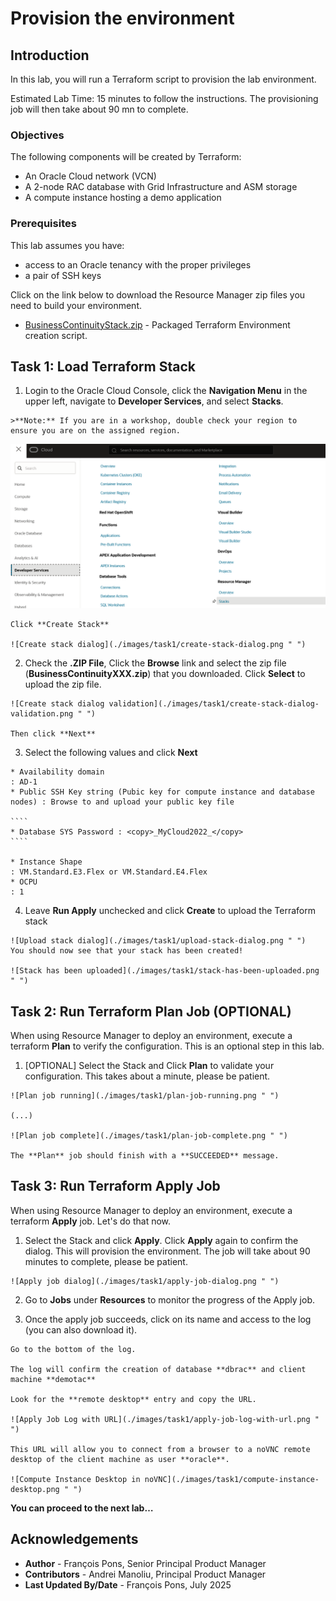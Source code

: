# Provision the environment

## Introduction

In this lab, you will run a Terraform script to provision the lab environment.

Estimated Lab Time: 15 minutes to follow the instructions. The provisioning job will then take about 90 mn to complete.


### Objectives


The following components will be created by Terraform:

* An Oracle Cloud network (VCN)
* A 2-node RAC database with Grid Infrastructure and ASM storage
* A compute instance hosting a demo application


### Prerequisites

This lab assumes you have:

* access to an Oracle tenancy with the proper privileges
* a pair of SSH keys

Click on the link below to download the Resource Manager zip files you need to build your environment.

- [BusinessContinuityStack.zip](https://c4u04.objectstorage.us-ashburn-1.oci.customer-oci.com/p/EcTjWk2IuZPZeNnD_fYMcgUhdNDIDA6rt9gaFj_WZMiL7VvxPBNMY60837hu5hga/n/c4u04/b/livelabsfiles/o/labfiles/BusinessContinuity-freetier-mkplc_18032024.zip) - Packaged Terraform Environment creation script.

## Task 1: Load Terraform Stack

  1. Login to the Oracle Cloud Console, click the **Navigation Menu** in the upper left, navigate to **Developer Services**, and select **Stacks**.

    >**Note:** If you are in a workshop, double check your region to ensure you are on the assigned region.

  ![OCI console menu stacks](./images/task1/developer-resmgr-stacks.png " ")

    Click **Create Stack**

    ![Create stack dialog](./images/task1/create-stack-dialog.png " ")

  2. Check the **.ZIP File**, Click the **Browse** link and select the zip file (**BusinessContinuityXXX.zip**) that you downloaded. Click **Select** to upload the zip file.

    ![Create stack dialog validation](./images/task1/create-stack-dialog-validation.png " ")

    Then click **Next**

  3. Select the following values and click **Next**

    * Availability domain																: AD-1
    * Public SSH Key string (Pubic key for compute instance and database nodes) : Browse to and upload your public key file

    ````
    * Database SYS Password : <copy>_MyCloud2022_</copy>
    ````

    * Instance Shape																		: VM.Standard.E3.Flex or VM.Standard.E4.Flex
    * OCPU																							: 1

  4. Leave **Run Apply** unchecked and click **Create** to upload the Terraform stack

    ![Upload stack dialog](./images/task1/upload-stack-dialog.png " ")
    You should now see that your stack has been created!

    ![Stack has been uploaded](./images/task1/stack-has-been-uploaded.png " ")


## Task 2: Run Terraform Plan Job (OPTIONAL)

  When using Resource Manager to deploy an environment, execute a terraform **Plan** to verify the configuration. This is an optional step in this lab.

  1.  [OPTIONAL] Select the Stack and Click **Plan** to validate your configuration. This takes about a minute, please be patient.

    ![Plan job running](./images/task1/plan-job-running.png " ")

    (...)

    ![Plan job complete](./images/task1/plan-job-complete.png " ")

    The **Plan** job should finish with a **SUCCEEDED** message.


## Task 3: Run Terraform Apply Job

  When using Resource Manager to deploy an environment, execute a terraform **Apply** job. Let's do that now.

  1.  Select the Stack and click **Apply**. Click **Apply** again to confirm the dialog. This will provision the environment. The job will take about 90 minutes to complete, please be patient.

    ![Apply job dialog](./images/task1/apply-job-dialog.png " ")

  2. Go to **Jobs** under **Resources** to monitor the progress of the Apply job.

  3. Once the apply job succeeds, click on its name and access to the log (you can also download it).

    Go to the bottom of the log.

    The log will confirm the creation of database **dbrac** and client machine **demotac**

    Look for the **remote desktop** entry and copy the URL.

    ![Apply Job Log with URL](./images/task1/apply-job-log-with-url.png " ")

    This URL will allow you to connect from a browser to a noVNC remote desktop of the client machine as user **oracle**.

    ![Compute Instance Desktop in noVNC](./images/task1/compute-instance-desktop.png " ")


**You can proceed to the next lab…**

## Acknowledgements
* **Author** - François Pons, Senior Principal Product Manager
* **Contributors** - Andrei Manoliu, Principal Product Manager
* **Last Updated By/Date** - François Pons, July 2025
